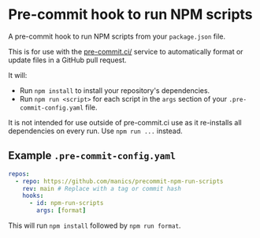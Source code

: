 # Pre-commit hook to run NPM scripts

A pre-commit hook to run NPM scripts from your `package.json` file.

This is for use with the [pre-commit.ci/](https://pre-commit.ci/) service to automatically format or update files in a GitHub pull request.

It will:

- Run `npm install` to install your repository's dependencies.
- Run `npm run <script>` for each script in the `args` section of your `.pre-commit-config.yaml` file.

It is not intended for use outside of pre-commit.ci use as it re-installs all dependencies on every run.
Use `npm run ...` instead.

## Example `.pre-commit-config.yaml`

```yaml
repos:
  - repo: https://github.com/manics/precommit-npm-run-scripts
    rev: main # Replace with a tag or commit hash
    hooks:
      - id: npm-run-scripts
        args: [format]
```

This will run `npm install` followed by `npm run format`.
